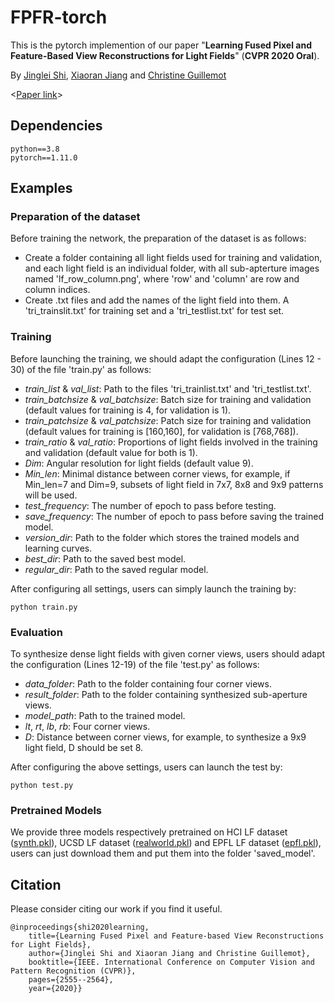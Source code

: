 # FPFR-torch

This is the pytorch implemention of our paper "__Learning Fused Pixel and Feature-Based View Reconstructions for Light Fields__"  (__CVPR 2020 Oral__).

By [Jinglei Shi](https://jingleishi.github.io/),  [Xiaoran Jiang](https://scholar.google.com/citations?hl=zh-CN&user=zvdY0EcAAAAJ&view_op=list_works&sortby=pubdate)  and  [Christine Guillemot](https://people.rennes.inria.fr/Christine.Guillemot/)

<[Paper link](https://openaccess.thecvf.com/content_CVPR_2020/papers/Shi_Learning_Fused_Pixel_and_Feature-Based_View_Reconstructions_for_Light_Fields_CVPR_2020_paper.pdf)>

## Dependencies
```
python==3.8
pytorch==1.11.0
```
## Examples
### Preparation of the dataset
Before training the network, the preparation of the dataset is as follows:
- Create a folder containing all light fields used for training and validation, and each light field is an individual folder, with all sub-apterture images named 'lf_row_column.png', where 'row' and 'column' are row and column indices.
- Create .txt files and add the names of the light field into them. A 'tri_trainslit.txt' for training set and a 'tri_testlist.txt' for test set.

### Training
Before launching the training, we should adapt the configuration (Lines 12 - 30) of the file 'train.py' as follows:
- *train_list* & *val_list*: Path to the files 'tri_trainlist.txt' and 'tri_testlist.txt'.
- *train_batchsize* & *val_batchsize*: Batch size for training and validation (default values for training is 4, for validation is 1).
- *train_patchsize* & *val_patchsize*: Patch size for training and validation (default values for training is [160,160], for validation is [768,768]).
- *train_ratio* & *val_ratio*: Proportions of light fields involved in the training and validation (default value for both is 1).
- *Dim*: Angular resolution for light fields (default value 9).
- *Min_len*: Minimal distance between corner views, for example, if Min_len=7 and Dim=9, subsets of light field in 7x7, 8x8 and 9x9 patterns will be used.
- *test_frequency*: The number of epoch to pass before testing.
- *save_frequency*: The number of epoch to pass before saving the trained model.
- *version_dir*: Path to the folder which stores the trained models and learning curves.
- *best_dir*: Path to the saved best model.
- *regular_dir*: Path to the saved regular model.

After configuring all settings, users can simply launch the training by:
```
python train.py
```

### Evaluation
To synthesize dense light fields with given corner views, users should adapt the configuration (Lines 12-19) of the file 'test.py' as follows:
- *data_folder*: Path to the folder containing four corner views.
- *result_folder*: Path to the folder containing synthesized sub-aperture views.
- *model_path*: Path to the trained model.
- *lt*, *rt*, *lb*, *rb*: Four corner views.
- *D*: Distance between corner views, for example, to synthesize a 9x9 light field, D should be set 8.

After configuring the above settings, users can launch the test by:
```
python test.py
```

### Pretrained Models
We provide three models respectively pretrained on HCI LF dataset ([synth.pkl](https://pan.baidu.com/s/1ZAIttST3AliL87-0y3RMmQ?pwd=0003)), UCSD LF dataset ([realworld.pkl](https://pan.baidu.com/s/1Y2rfeUa6F-PW7UgTuhWoew?pwd=0004)) and EPFL LF dataset ([epfl.pkl](https://pan.baidu.com/s/1SkwXVK3uoIUvC9wj0Q2onQ?pwd=0002)), users can just download them and put them into the folder 'saved_model'.


## Citation
Please consider citing our work if you find it useful.
```
@inproceedings{shi2020learning,
    title={Learning Fused Pixel and Feature-based View Reconstructions for Light Fields},
    author={Jinglei Shi and Xiaoran Jiang and Christine Guillemot},
    booktitle={IEEE. International Conference on Computer Vision and Pattern Recognition (CVPR)},
    pages={2555--2564},
    year={2020}}
```

